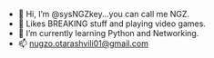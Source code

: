 - 👋 Hi, I’m @sysNGZkey...you can call me NGZ.
- 👀 Likes BREAKING stuff and playing video games.
- 🌱 I’m currently learning Python and Networking.
- 📫 nugzo.otarashvili01@gmail.com

<!---
sysNGZkey/sysNGZkey is a ✨ special ✨ repository because its `README.md` (this file) appears on your GitHub profile.
You can click the Preview link to take a look at your changes.
--->
